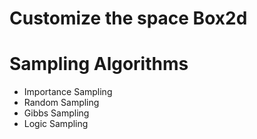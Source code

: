 # Customize the space Box2d

# Sampling Algorithms
*  Importance Sampling
* Random Sampling
* Gibbs Sampling
* Logic Sampling

